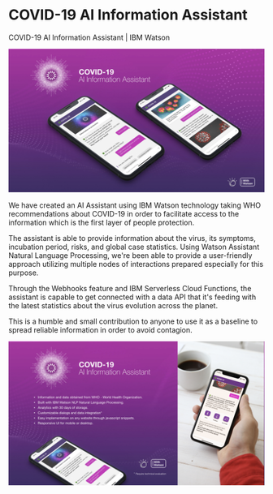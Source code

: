 # COVID-19 AI Information Assistant
COVID-19 AI Information Assistant | IBM Watson

<img src="covid19-assistant.jpg">

We have created an AI Assistant using IBM Watson technology taking WHO recommendations about COVID-19 in order to facilitate access to the information which is the first layer of people protection.

The assistant is able to provide information about the virus, its symptoms, incubation period, risks, and global case statistics.
Using Watson Assistant Natural Language Processing, we're been able to provide a user-friendly approach utilizing multiple nodes of interactions prepared especially for this purpose.

Through the Webhooks feature and IBM Serverless Cloud Functions, the assistant is capable to get connected with a data API that it's feeding with the latest statistics about the virus evolution across the planet.

This is a humble and small contribution to anyone to use it as a baseline to spread reliable information in order to avoid contagion.


<img src="covid19-assistant.002.jpg">
